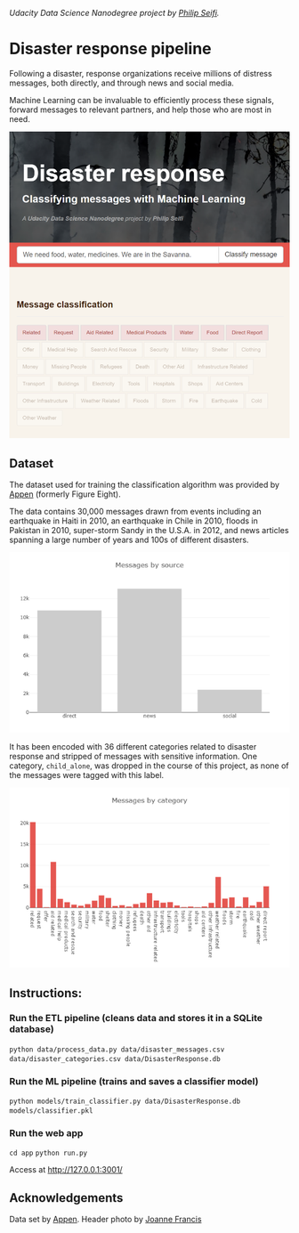 _Udacity Data Science Nanodegree project by [Philip Seifi](https://www.seifi.co/)._

# Disaster response pipeline

Following a disaster, response organizations receive millions of distress messages, both directly, and through news and social media.

Machine Learning can be invaluable to efficiently process these signals, forward messages to relevant partners, and help those who are most in need.

![message sources](readme/classification.png)

## Dataset

The dataset used for training the classification algorithm was provided by [Appen](https://appen.com/datasets/combined-disaster-response-data/) (formerly Figure Eight).

The data contains 30,000 messages drawn from events including an earthquake in Haiti in 2010, an earthquake in Chile in 2010, floods in Pakistan in 2010, super-storm Sandy in the U.S.A. in 2012, and news articles spanning a large number of years and 100s of different disasters.

![message sources](readme/sources.png)

It has been encoded with 36 different categories related to disaster response and stripped of messages with sensitive information. One category, `child_alone`, was dropped in the course of this project, as none of the messages were tagged with this label.

![message categories](readme/categories.png)

## Instructions:
### Run the ETL pipeline (cleans data and stores it in a SQLite database)
`python data/process_data.py data/disaster_messages.csv data/disaster_categories.csv data/DisasterResponse.db`

### Run the ML pipeline (trains and saves a classifier model)
`python models/train_classifier.py data/DisasterResponse.db models/classifier.pkl`

### Run the web app
`cd app`
`python run.py`

Access at http://127.0.0.1:3001/

## Acknowledgements
Data set by [Appen](https://appen.com/datasets/combined-disaster-response-data/).
Header photo by [Joanne Francis](https://unsplash.com/photos/S9NQnIV4zOI)